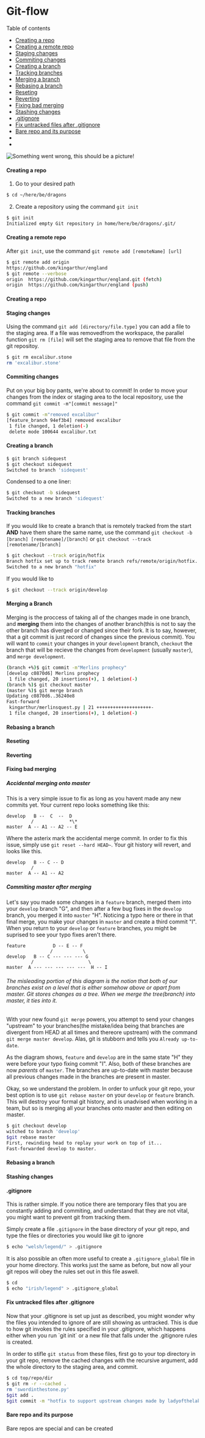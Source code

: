 # Git-flow

[comment]: # "This is a highly portable, invisible comment in markdown"

Table of contents
* [Creating a repo](#creating-a-repo)
* [Creating a remote repo](#creating-a-remote-repo)
* [Staging changes](#staging-changes)
* [Commiting changes](#commiting-changes)
* [Creating a branch](#creating-a-branch)
* [Tracking branches](#tracking-branches)
* [Merging a branch](#merging-a-branch)
* [Rebasing a branch](#rebasing-a-branch)
* [Reseting](#reseting)
* [Reverting](#reverting)
* [Fixing bad merging](#fixing-bad-merging)
* [Stashing changes](#stashing-changes)
* [.gitignore](#.gitignore)
* [Fix untracked files after .gitignore](#fix-untracked-files-after-.gitignore)
* [Bare repo and its purpose](#bare-repo-and-its-purpose)
* [](#)
* [](#)

![Something went wrong, this should be a picture!][logo]

[logo]: http://www.geo.uzh.ch/microsite/reproducible_research/post/rr-eclipse-git/img/git-transport.png "Git Movement"
<a name="creating-a-repo">
 
 #### Creating a repo
</a>

1. Go to your desired path 

```Bash
$ cd ~/here/be/dragons
```

2. Create a repository using the command `git init`

```Bash
$ git init
Initialized empty Git repository in home/here/be/dragons/.git/
```

<a name="creating-a-remote-repo">

#### Creating a remote repo
</a>

After `git init`, use the command `git remote add [remoteName] [url]`
```Bash
$ git remote add origin 
https://github.com/kingarthur/england
$ git remote --verbose
origin	https://github.com/kingarthur/england.git (fetch)
origin	https://github.com/kingarthur/england (push)
```
<a name="creating-a-repo">

#### Creating a repo
</a>

<a name="staging-changes">

#### Staging changes 
</a>

Using the command `git add [directory/file.type]` you can add a file to the staging area. If a file was removedfrom the workspace, the parallel function `git rm [file]` will set the staging area to remove that file from the git repositoy.

```Bash
$ git rm excalibur.stone
rm 'excalibur.stone'
```

<a name="commiting-changes">

#### Commiting changes
</a>

Put on your big boy pants, we're about to commit! In order to move your changes from the index or staging area to the local repository, use the command `git commit -m"[commit message]"` 

```Bash
$ git commit -m"removed excalibur"
[feature_branch 94ef3b4] removed excalibur
 1 file changed, 1 deletion(-)
 delete mode 100644 excalibur.txt

```

<a name="creating-a-branch">

#### Creating a branch
</a>


```Bash
$ git branch sidequest
$ git checkout sidequest
Switched to branch 'sidequest'
```

Condensed to a one liner:
```Bash
$ git checkout -b sidequest
Switched to a new branch 'sidequest'
```

<a name="tracking-branches">

#### Tracking branches
</a>

If you would like to create a branch that is remotely tracked from the start **AND** have them share the same name, use the command `git checkout -b [branch] [remotename]/[branch]` or `git checkout --track [remotename/[branch]`
```Bash
$ git checkout --track origin/hotfix
Branch hotfix set up to track remote branch refs/remote/origin/hotfix.
Switched to a new branch "hotfix"
```
If you would like to 
```Bash
$ git checkout --track origin/develop
```

<a name="merging-a-branch">

#### Merging a Branch
</a>

Merging is the proccess of taking all of the changes made in one branch, and **merging** them into the changes of another branch(this is not to say the other branch has diverged or changed since their fork. It is to say, however, that a git commit is just record of changes since the previous commit). You will want to `commit` your changes in your `development` branch, `checkout` the branch that will be recieve the changes from `development` (usually `master`), and `merge development`.

```Bash
(branch +%)$ git commit -m"Merlins prophecy"
[develop c0870d6] Merlins prophecy
 1 file changed, 20 insertions(+), 1 deletion(-)
(branch %)$ git checkout master
(master %)$ git merge branch
Updating c0870d6..36240e8
Fast-forward
 kingarthur/merlinsquest.py | 21 ++++++++++++++++++++-
 1 file changed, 20 insertions(+), 1 deletion(-)
```

<a name="rebasing-a-branch">

#### Rebasing a branch
</a>

<a name="reseting">

#### Reseting
</a>


<a name="reverting">

#### Reverting
</a>


<a name="fixing-bad-merging">

#### Fixing bad merging
</a>

##### Accidental merging onto master

This is a very simple issue to fix as long as you havent made any new commits yet. Your current repo looks something like this:

```
develop   B --  C  --  D
         /             *\* 
master  A -- A1 -- A2 -- E
```
Where the asterix mark the accidental merge commit. In order to fix this issue, simply use `git reset --hard HEAD~`. Your git history will revert, and looks like this.

```
develop   B -- C -- D
         /              
master  A -- A1 -- A2 
```


##### Commiting master after merging

Let's say you made some changes in a `feature` branch, merged them into your `develop` branch "G", and then after a few bug fixes in the `develop` branch, you merged it into `master` "H". Noticing a typo here or there in that final merge, you make your changes in `master` and create a third commit "I". When you return to your `develop` or `feature` branches, you might be suprised to see your typo fixes aren't there.

```
feature          D -- E -- F
                /           \
develop   B -- C --- --- --- G
         /                    \
master  A --- --- --- --- ---  H -- I
```
###### The misleading portion of this diagram is the notion that both of our branches  exist on a level that is either somehow above or apart from master. Git stores changes as a tree. When we merge the tree(branch) into master, it ties into it.

With your new found `git merge` powers, you attempt to send your changes "upstream" to your branches(the mistake/idea being that branches are divergent from HEAD at all times and thereore upstream) with the command `git merge master develop`. Alas, git is stubborn and tells you `Already up-to-date`.

As the diagram shows, `feature` and `develop` are in the same state "H" they were before your typo fixing commit "I". Also, both of these branches are now *parents* of `master`. The branches are up-to-date with master because all previous changes made in the branches are present in master.

Okay, so we understand the problem. In order to unfuck your git repo, your best option is to use `git rebase master` on your `develop` or `feature` branch. This will destroy your formal git history, and is unadvised when working in a team, but so is merging all your branches onto master and then editing on master.

```Bash
$ git checkout develop
witched to branch 'develop'
$git rebase master
First, rewinding head to replay your work on top of it...
Fast-forwarded develop to master.
```

<a name="rebasing-a-branch">

#### Rebasing a branch
</a>

<a name="stashing-changes">

#### Stashing changes
</a>


<a name=".gitignore">

#### .gitignore
</a>

This is rather simple. If you notice there are temporary files that you are constantly adding and commiting, and understand that they are not vital, you might want to prevent git from tracking them.

Simply create a file `.gitignore` in the base directory of your git repo, and type the files or directories you would like git to ignore
```Bash
$ echo "welsh/legend/" > .gitignore
```

It is also possible an often more useful to create a `.gitignore_global` file in your home directory. This works just the same as before, but now all your git repos will obey the rules set out in this file aswell.
```Bash
$ cd
$ echo "irish/legend" > .gitignore_global
```

<a name="fix-untracked-files-after-.gitignore">

#### Fix untracked files after .gitignore
</a>
Now that your .gitignore is set up just as described, you might wonder why the files you intended to ignore of are still showing as untracked. This is due to how git invokes the rules specified in your .gitignore, which happens either when you run `git init` or a new file that falls under the .gitignore rules is created.

In order to stifle `git status` from these files, first go to your top directory in your git repo, remove the cached changes with the recursive argument, add the whole directory to the staging area, and commit.

```Bash
$ cd top/repo/dir
$ git rm -r --cached .
rm 'swordinthestone.py'
$git add .
$git commit -m "hotfix to support upstream changes made by ladyofthelake"
```

<a name="">

####
</a>

<a name="bare-repo-and-its-purpose">

#### Bare repo and its purpose
</a>

Bare repos are special and can be created 
<a name="">

#### 
</a>
